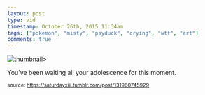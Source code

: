 ```yaml
---
layout: post
type: vid
timestamp: October 26th, 2015 11:34am
tags: ["pokemon", "misty", "psyduck", "crying", "wtf", "art"]
comments: true
---
```

[![thumbnail](http://i3.ytimg.com/vi/__2Fe9XpGug/hqdefault.jpg)](https://www.youtube.com/watch?v=__2Fe9XpGug)>
    
You’ve been waiting all your adolescence for this moment.
 
  
<small>source: https://saturdayxiii.tumblr.com/post/131960745929</small>